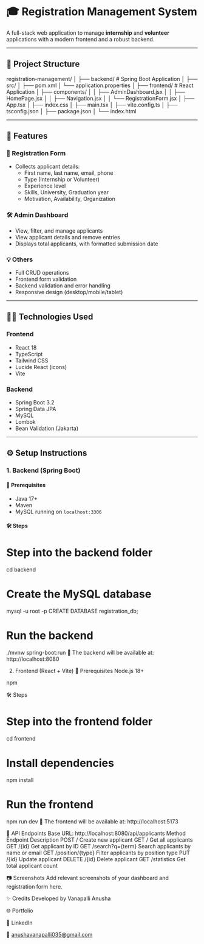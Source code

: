 # 🎓 Registration Management System

A full-stack web application to manage **internship** and **volunteer** applications with a modern frontend and a robust backend.

---

## 📁 Project Structure

registration-management/
│
├── backend/ # Spring Boot Application
│ ├── src/
│ ├── pom.xml
│ └── application.properties
│
├── frontend/ # React Application
│ ├── components/
│ │ ├── AdminDashboard.jsx
│ │ ├── HomePage.jsx
│ │ ├── Navigation.jsx
│ │ └── RegistrationForm.jsx
│ ├── App.tsx
│ ├── index.css
│ ├── main.tsx
│ ├── vite.config.ts
│ ├── tsconfig.json
│ ├── package.json
│ └── index.html

---

## 🚀 Features

### 📝 Registration Form
- Collects applicant details:
  - First name, last name, email, phone
  - Type (Internship or Volunteer)
  - Experience level
  - Skills, University, Graduation year
  - Motivation, Availability, Organization

### 🛠 Admin Dashboard
- View, filter, and manage applicants
- View applicant details and remove entries
- Displays total applicants, with formatted submission date

### 💡 Others
- Full CRUD operations
- Frontend form validation
- Backend validation and error handling
- Responsive design (desktop/mobile/tablet)

---

## 🧑‍💻 Technologies Used

### Frontend
- React 18
- TypeScript
- Tailwind CSS
- Lucide React (icons)
- Vite

### Backend
- Spring Boot 3.2
- Spring Data JPA
- MySQL
- Lombok
- Bean Validation (Jakarta)

---

## ⚙️ Setup Instructions

### 1. Backend (Spring Boot)

#### 📌 Prerequisites
- Java 17+
- Maven
- MySQL running on `localhost:3306`

#### 🛠 Steps

# Step into the backend folder
cd backend

# Create the MySQL database
mysql -u root -p
CREATE DATABASE registration_db;

# Run the backend
./mvnw spring-boot:run
📍 The backend will be available at: http://localhost:8080

2. Frontend (React + Vite)
📌 Prerequisites
Node.js 18+

npm

🛠 Steps
# Step into the frontend folder
cd frontend

# Install dependencies
npm install

# Run the frontend
npm run dev
📍 The frontend will be available at: http://localhost:5173

📡 API Endpoints
Base URL: http://localhost:8080/api/applicants
Method	Endpoint	Description
POST	/	Create new applicant
GET	/	Get all applicants
GET	/{id}	Get applicant by ID
GET	/search?q={term}	Search applicants by name or email
GET	/position/{type}	Filter applicants by position type
PUT	/{id}	Update applicant
DELETE	/{id}	Delete applicant
GET	/statistics	Get total applicant count

📷 Screenshots
Add relevant screenshots of your dashboard and registration form here.

✨ Credits
Developed by Vanapalli Anusha

🌐 Portfolio

💼 LinkedIn

📧 anushavanapalli035@gmail.com
